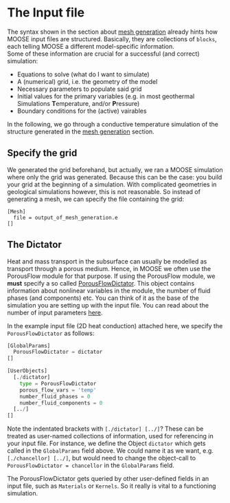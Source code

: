 # The Input file 

The syntax shown in the section about [mesh generation](https://github.com/Japhiolite/a-Moose-and-you/blob/master/content/makemesh.md) already hints how MOOSE input files are structured. Basically, they are collections of `blocks`, each telling MOOSE a different model-specific information.  
Some of these information are crucial for a successful (and correct) simulation:  
* Equations to solve (what do I want to simulate)  
* A (numerical) grid, i.e. the geometry of the model
* Necessary parameters to populate said grid  
* Initial values for the primary variables (e.g. in most geothermal Simulations **T**emperature, and/or **P**ressure)  
* Boundary conditions for the (active) vairables

In the following, we go through a conductive temperature simulation of the structure generated in the [mesh generation](https://github.com/Japhiolite/a-Moose-and-you/blob/master/content/makemesh.md) section.

## Specify the grid

We generated the grid beforehand, but actually, we ran a MOOSE simulation where only the grid was generated. Because this can be the case: you build your grid at the beginning of a simulation. With complicated geometries in geological simulations however, this is not reasonable. So instead of generating a mesh, we can specify the file containing the grid:  
```
[Mesh]
  file = output_of_mesh_generation.e
[]
```

## The Dictator

Heat and mass transport in the subsurface can usually be modelled as transport through a porous medium. Hence, in MOOSE we often use the PorousFlow module for that purpose.
If using the PorousFlow module, we **must** specify a so called [PorousFlowDictator](https://www.mooseframework.org/modules/porous_flow/dictator.html#the-porousflowdictator). 
  This object contains information about nonlinear variables in the module, the number of fluid phases (and components) etc. You can think of it as the base of the simulation you are setting up with the input file. You can read about the number of input parameters [here](https://www.mooseframework.org/source/userobjects/PorousFlowDictator.html).

In the example input file (2D heat conduction) attached here, we specify the `PorousFlowDictator` as follows:  
```python  
[GlobalParams]
  PorousFlowDictator = dictator
[]

[UserObjects]
  [./dictator]
    type = PorousFlowDictator
    porous_flow_vars = 'temp'
    number_fluid_phases = 0
    number_fluid_components = 0
  [../]
[]
```

Note the indentated brackets with `[./dictator]
[../]`? These can be treated as user-named collections of information, used for referencing in your input file. For instance, we define the Object `dictator` which gets called in the `GlobalParams` field above. We could name it as we want, e.g. `[./chancellor]
[../]`, but would need to change the object-call to `PorousFlowDictator = chancellor` in the `GlobalParams` field.

The PorousFlowDictator gets queried by other user-defined fields in an input file, such as `Materials` or `Kernels`. So it really is vital to a functioning simulation. 
